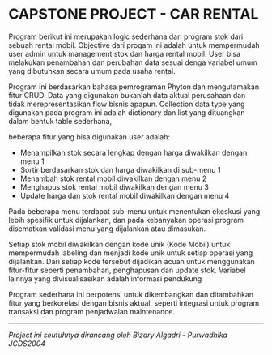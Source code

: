 # **CAPSTONE PROJECT - CAR RENTAL**


Program berikut ini merupakan logic sederhana dari program stok dari sebuah rental mobil. 
Objective dari progam ini adalah untuk mempermudah user admin untuk management stok dan harga rental mobil.
User bisa melakukan penambahan dan perubahan data sesuai denga variabel umum yang dibutuhkan secara umum pada usaha rental.

Program ini berdasarkan bahasa pemrograman Phyton dan mengutamakan fitur CRUD. Data yang digunakan bukanlah data aktual perusahaan dan tidak merepresentasikan flow bisnis apapun.
Collection data type yang digunakan pada program ini adalah dictionary dan list yang dituangkan dalam bentuk table sederhana,

beberapa fitur yang bisa digunakan user adalah:

- Menampilkan stok secara lengkap dengan harga diwakilkan dengan menu 1
- Sortir berdasarkan stok dan harga diwakilkan di sub-menu 1
- Menambah stok rental mobil diwakilkan dengan menu 2
- Menghapus stok rental mobil diwakilkan dengan menu 3
- Update harga dan stok rental mobil diwakilkan dengan menu 4

Pada beberapa menu terdapat sub-menu untuk menentukan ekeskusi yang lebih spesifik untuk dijalankan, dan pada kebanyakan operasi program disematkan validasi menu yang dijalankan atau dimasukan.

Setiap stok mobil diwakilkan dengan kode unik (Kode Mobil) untuk mempermudah labeling dan menjadi kode unik untuk setiap operasi yang dijalankan. Dari setiap kode tersebut dijadikan acuan untuk menggunakan fitur-fitur seperti penambahan, penghapusan dan update stok. Variabel lainnya yang divisualisasikan adalah informasi pendukung

Program sederhana ini berpotensi untuk dikembangkan dan ditambahkan fitur yang berkorelasi dengan bisnis aktual, seperti integrasi untuk program transaksi dan program penjadwalan maintenance.

---
*Project ini seutuhnya dirancang oleh Bizary Algadri - Purwadhika JCDS2004*